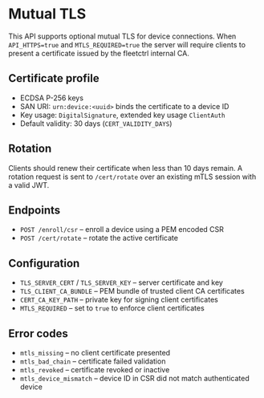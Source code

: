 # Mutual TLS

This API supports optional mutual TLS for device connections. When `API_HTTPS=true` and `MTLS_REQUIRED=true` the server will require clients to present a certificate issued by the fleetctrl internal CA.

## Certificate profile
- ECDSA P-256 keys
- SAN URI: `urn:device:<uuid>` binds the certificate to a device ID
- Key usage: `DigitalSignature`, extended key usage `ClientAuth`
- Default validity: 30 days (`CERT_VALIDITY_DAYS`)

## Rotation
Clients should renew their certificate when less than 10 days remain. A rotation request is sent to `/cert/rotate` over an existing mTLS session with a valid JWT.

## Endpoints
- `POST /enroll/csr` – enroll a device using a PEM encoded CSR
- `POST /cert/rotate` – rotate the active certificate

## Configuration
- `TLS_SERVER_CERT` / `TLS_SERVER_KEY` – server certificate and key
- `TLS_CLIENT_CA_BUNDLE` – PEM bundle of trusted client CA certificates
- `CERT_CA_KEY_PATH` – private key for signing client certificates
- `MTLS_REQUIRED` – set to `true` to enforce client certificates

## Error codes
- `mtls_missing` – no client certificate presented
- `mtls_bad_chain` – certificate failed validation
- `mtls_revoked` – certificate revoked or inactive
- `mtls_device_mismatch` – device ID in CSR did not match authenticated device
